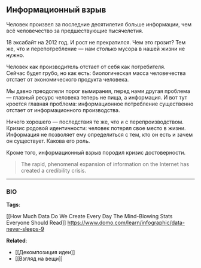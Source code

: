 ## Информационный взрыв
Человек произвел за последние десятилетия больше информации, чем всё человечество за предшествующие тысячелетия.

18 эксабайт на 2012 год. И рост не прекратился. Чем это грозит? Тем же, что и перепотребление — нам столько мусора в нашей жизни не нужно.

Человек как производитель отстает от себя как потребителя.  
Сейчас будет грубо, но как есть: биологическая масса человечества отстает от экономического продукта человека.

Мы давно преодолели порог вымирания, перед нами другая проблема — главный ресурс человека теперь не пища, а информация. И вот тут кроется главная проблема: информационное потребление существенно отстает от информационного производства.

Ничего хорошего — последствия те же, что и с перепроизводством. Кризис родовой идентичности: человек потерял свое место в жизни. Информация не позволяет ему определиться с тем, кто он есть и зачем он существует. Какова его роль.

Кроме того, информационный взрыв породил кризис достоверности.

> The rapid, phenomenal expansion of information on the Internet has created a credibility crisis.


---
### BIO
**Tags**:

[[How Much Data Do We Create Every Day The Mind-Blowing Stats Everyone Should Read]]
https://www.domo.com/learn/infographic/data-never-sleeps-9

**Related**:
- [[Декомпозиция идеи]]
- [[Взгляд на вещи]]